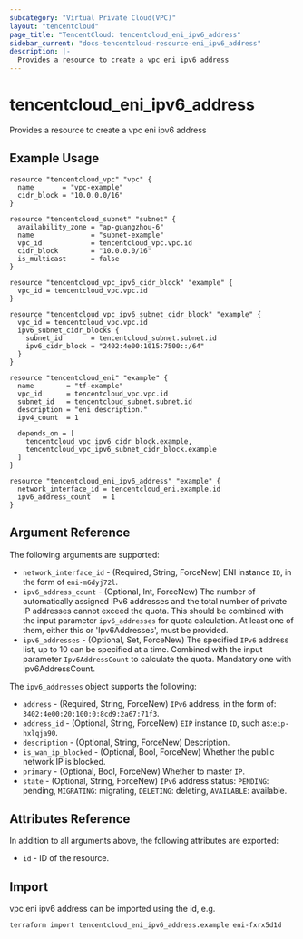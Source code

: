 ```yaml
---
subcategory: "Virtual Private Cloud(VPC)"
layout: "tencentcloud"
page_title: "TencentCloud: tencentcloud_eni_ipv6_address"
sidebar_current: "docs-tencentcloud-resource-eni_ipv6_address"
description: |-
  Provides a resource to create a vpc eni ipv6 address
---
```


# tencentcloud_eni_ipv6_address

Provides a resource to create a vpc eni ipv6 address

## Example Usage

```hcl
resource "tencentcloud_vpc" "vpc" {
  name       = "vpc-example"
  cidr_block = "10.0.0.0/16"
}

resource "tencentcloud_subnet" "subnet" {
  availability_zone = "ap-guangzhou-6"
  name              = "subnet-example"
  vpc_id            = tencentcloud_vpc.vpc.id
  cidr_block        = "10.0.0.0/16"
  is_multicast      = false
}

resource "tencentcloud_vpc_ipv6_cidr_block" "example" {
  vpc_id = tencentcloud_vpc.vpc.id
}

resource "tencentcloud_vpc_ipv6_subnet_cidr_block" "example" {
  vpc_id = tencentcloud_vpc.vpc.id
  ipv6_subnet_cidr_blocks {
    subnet_id       = tencentcloud_subnet.subnet.id
    ipv6_cidr_block = "2402:4e00:1015:7500::/64"
  }
}

resource "tencentcloud_eni" "example" {
  name        = "tf-example"
  vpc_id      = tencentcloud_vpc.vpc.id
  subnet_id   = tencentcloud_subnet.subnet.id
  description = "eni description."
  ipv4_count  = 1

  depends_on = [
    tencentcloud_vpc_ipv6_cidr_block.example,
    tencentcloud_vpc_ipv6_subnet_cidr_block.example
  ]
}

resource "tencentcloud_eni_ipv6_address" "example" {
  network_interface_id = tencentcloud_eni.example.id
  ipv6_address_count   = 1
}
```

## Argument Reference

The following arguments are supported:

* `network_interface_id` - (Required, String, ForceNew) ENI instance `ID`, in the form of `eni-m6dyj72l`.
* `ipv6_address_count` - (Optional, Int, ForceNew) The number of automatically assigned IPv6 addresses and the total number of private IP addresses cannot exceed the quota. This should be combined with the input parameter `ipv6_addresses` for quota calculation. At least one of them, either this or 'Ipv6Addresses', must be provided.
* `ipv6_addresses` - (Optional, Set, ForceNew) The specified `IPv6` address list, up to 10 can be specified at a time. Combined with the input parameter `Ipv6AddressCount` to calculate the quota. Mandatory one with Ipv6AddressCount.

The `ipv6_addresses` object supports the following:

* `address` - (Required, String, ForceNew) `IPv6` address, in the form of: `3402:4e00:20:100:0:8cd9:2a67:71f3`.
* `address_id` - (Optional, String, ForceNew) `EIP` instance `ID`, such as:`eip-hxlqja90`.
* `description` - (Optional, String, ForceNew) Description.
* `is_wan_ip_blocked` - (Optional, Bool, ForceNew) Whether the public network IP is blocked.
* `primary` - (Optional, Bool, ForceNew) Whether to master `IP`.
* `state` - (Optional, String, ForceNew) `IPv6` address status: `PENDING`: pending, `MIGRATING`: migrating, `DELETING`: deleting, `AVAILABLE`: available.

## Attributes Reference

In addition to all arguments above, the following attributes are exported:

* `id` - ID of the resource.



## Import

vpc eni ipv6 address can be imported using the id, e.g.

```
terraform import tencentcloud_eni_ipv6_address.example eni-fxrx5d1d
```

